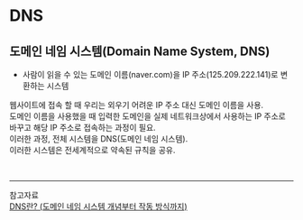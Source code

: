 # DNS
## 도메인 네임 시스템(Domain Name System, DNS)
- 사람이 읽을 수 있는 도메인 이름(naver.com)을 IP 주소(125.209.222.141)로 변환하는 시스템

웹사이트에 접속 할 때 우리는 외우기 어려운 IP 주소 대신 도메인 이름을 사용.   
도메인 이름을 사용했을 때 입력한 도메인을 실제 네트워크상에서 사용하는 IP 주소로 바꾸고 해당 IP 주소로 접속하는 과정이 필요.   
이러한 과정, 전체 시스템을 DNS(도메인 네임 시스템).   
이러한 시스템은 전세계적으로 약속된 규칙을 공유.   

<br>

***
참고자료   
[DNS란? (도메인 네임 시스템 개념부터 작동 방식까지)](https://hanamon.kr/dns%EB%9E%80-%EB%8F%84%EB%A9%94%EC%9D%B8-%EB%84%A4%EC%9E%84-%EC%8B%9C%EC%8A%A4%ED%85%9C-%EA%B0%9C%EB%85%90%EB%B6%80%ED%84%B0-%EC%9E%91%EB%8F%99-%EB%B0%A9%EC%8B%9D%EA%B9%8C%EC%A7%80/)   